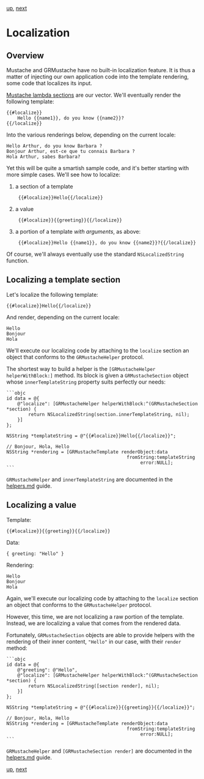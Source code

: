 [up](../../../../tree/master/Guides/sample_code), [next](../forking.md)

Localization
============

Overview
--------

Mustache and GRMustache have no built-in localization feature. It is thus a matter of injecting our own application code into the template rendering, some code that localizes its input.

[Mustache lambda sections](../helpers.md) are our vector. We'll eventually render the following template:

    {{#localize}}
        Hello {{name1}}, do you know {{name2}}?
    {{/localize}}

Into the various renderings below, depending on the current locale:

    Hello Arthur, do you know Barbara ?
    Bonjour Arthur, est-ce que tu connais Barbara ?
    Hola Arthur, sabes Barbara?

Yet this will be quite a smartish sample code, and it's better starting with more simple cases. We'll see how to localize:

1. a section of a template
    
        {{#localize}}Hello{{/localize}}
    
2. a value
    
        {{#localize}}{{greeting}}{{/localize}}
    
3. a portion of a template *with arguments*, as above:
    
        {{#localize}}Hello {{name1}}, do you know {{name2}}?{{/localize}}

Of course, we'll always eventually use the standard `NSLocalizedString` function.

Localizing a template section
-----------------------------

Let's localize the following template:

    {{#localize}}Hello{{/localize}}

And render, depending on the current locale:

    Hello
    Bonjour
    Hola

We'll execute our localizing code by attaching to the `localize` section an object that conforms to the `GRMustacheHelper` protocol.

The shortest way to build a helper is the `[GRMustacheHelper helperWithBlock:]` method. Its block is given a `GRMustacheSection` object whose `innerTemplateString` property suits perfectly our needs:

    ```objc
    id data = @{
        @"localize": [GRMustacheHelper helperWithBlock:^(GRMustacheSection *section) {
            return NSLocalizedString(section.innerTemplateString, nil);
        }]
    };
    
    NSString *templateString = @"{{#localize}}Hello{{/localize}}";
    
    // Bonjour, Hola, Hello
    NSString *rendering = [GRMustacheTemplate renderObject:data
                                                fromString:templateString
                                                     error:NULL];
    ```

`GRMustacheHelper` and `innerTemplateString` are documented in the [helpers.md](../helpers.md) guide.


Localizing a value
------------------

Template:

    {{#localize}}{{greeting}}{{/localize}}

Data:

    { greeting: "Hello" }

Rendering:

    Hello
    Bonjour
    Hola

Again, we'll execute our localizing code by attaching to the `localize` section an object that conforms to the `GRMustacheHelper` protocol.

However, this time, we are not localizing a raw portion of the template. Instead, we are localizing a value that comes from the rendered data.

Fortunately, `GRMustacheSection` objects are able to provide helpers with the rendering of their inner content, `"Hello"` in our case, with their `render` method:

    ```objc
    id data = @{
        @"greeting": @"Hello",
        @"localize": [GRMustacheHelper helperWithBlock:^(GRMustacheSection *section) {
            return NSLocalizedString([section render], nil);
        }]
    };
    
    NSString *templateString = @"{{#localize}}{{greeting}}{{/localize}}";
    
    // Bonjour, Hola, Hello
    NSString *rendering = [GRMustacheTemplate renderObject:data
                                                fromString:templateString
                                                     error:NULL];
    ```

`GRMustacheHelper` and `[GRMustacheSection render]` are documented in the [helpers.md](../helpers.md) guide.


[up](../../../../tree/master/Guides/sample_code), [next](../forking.md)
